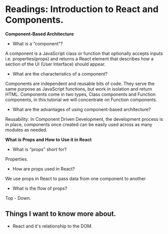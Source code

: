 # Readings: Introduction to React and Components.

**Component-Based Architecture**

- What is a “component”?

A component is a JavaScript class or function that optionally accepts inputs i.e. properties(props) and returns a React element that describes how a section of the UI (User Interface) should appear.
- What are the characteristics of a component?

Components are independent and reusable bits of code. They serve the same purpose as JavaScript functions, but work in isolation and return HTML. Components come in two types, Class components and Function components, in this tutorial we will concentrate on Function components.
- What are the advantages of using component-based architecture?

Reusability: In Component Driven Development, the development process is in place, components once created can be easily used across as many modules as needed.

**What is Props and How to Use it in React**

- What is “props” short for?

Properties.
- How are props used in React?

We use props in React to pass data from one component to another
- What is the flow of props?

Top - Down.

## Things I want to know more about.

- React and it's relationship to the DOM.
